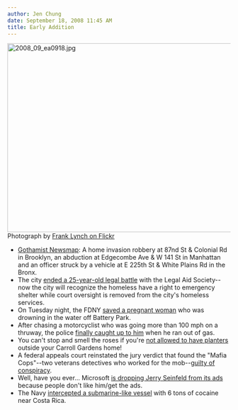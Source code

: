 ```yaml
---
author: Jen Chung
date: September 18, 2008 11:45 AM
title: Early Addition
---
```


<p><img alt="2008_09_ea0918.jpg" src="https://web.archive.org/web/20111117114031im_/http://gothamist.com/attachments/jen/2008_09_ea0918.jpg" width="640" height="426"><br>
<span class="photo_caption">Photograph by <a href="https://web.archive.org/web/20111117114031/http://flickr.com/photos/franklynch/2855687137/">Frank Lynch on Flickr</a></span></p>

<ul><li><a href="https://web.archive.org/web/20111117114031/http://gothamist.com/labs/map">Gothamist Newsmap</a>: A home invasion robbery at 87nd St &amp; Colonial Rd in Brooklyn, an abduction at Edgecombe Ave &amp; W 141 St in Manhattan and an officer struck by a vehicle at E 225th St &amp; White Plains Rd in the Bronx.
</li><li>The city <a href="https://web.archive.org/web/20111117114031/http://www.nysun.com/new-york/25-year-old-suit-ends-with-deal-on-legal-right/86106/">ended a 25-year-old legal battle</a> with the Legal Aid Society--now the city will recognize the homeless have a right to emergency shelter while court oversight is removed from the city&apos;s homeless services.
</li><li>On Tuesday night, the FDNY <a href="https://web.archive.org/web/20111117114031/http://www.nydailynews.com/ny_local/2008/09/17/2008-09-17_fdny_firefighters_save_drowning_woman.html">saved a pregnant woman</a> who was drowning in the water off Battery Park.  
</li><li>After chasing a motorcyclist who was going more than 100 mph on a thruway, the police <a href="https://web.archive.org/web/20111117114031/http://www.1010wins.com/Man-s-Bike-Runs-Out-of-Gas-During-Police-Chase/2985528">finally caught up to him</a> when he ran out of gas.
</li><li>You can&apos;t stop and smell the roses if you&apos;re <a href="https://web.archive.org/web/20111117114031/http://curbed.com/archives/2008/09/18/planter_wars.php">not allowed to have planters</a> outside your Carroll Gardens home!
</li><li>A federal appeals court reinstated the jury verdict that found the &quot;Mafia Cops&quot;--two veterans detectives who worked for the mob--<a href="https://web.archive.org/web/20111117114031/http://www.silive.com/news/index.ssf/2008/09/verdict_against_mafia_cops_inc.html">guilty of conspiracy</a>.
</li><li>Well, have you ever... Microsoft <a href="https://web.archive.org/web/20111117114031/http://valleywag.com/5051455/microsoft-announcement-tomorrow-no-more-seinfeld-ads">is dropping Jerry Seinfeld from its ads</a> because people don&apos;t like him/get the ads.
</li><li>The Navy <a href="https://web.archive.org/web/20111117114031/http://www.nydailynews.com/news/us_world/2008/09/17/2008-09-17_us_sinks_drug_operation_navy_intercepts_.html">intercepted a submarine-like vessel</a> with 6 tons of cocaine near Costa Rica.</li></ul>
